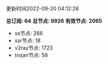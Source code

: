 更新时间2022-09-20 04:12:26

**总订阅: 64**
**总节点: 9926**
**有效节点: 2065**
- ss节点: 266
- ssr节点: 18
- v2ray节点: 1723
- trojan节点: 58
